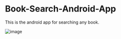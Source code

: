 # Book-Search-Android-App
This is the android app for searching any book.

![image](https://user-images.githubusercontent.com/32161340/45928773-afb14580-bf66-11e8-8254-3f5f96331f2d.png)



